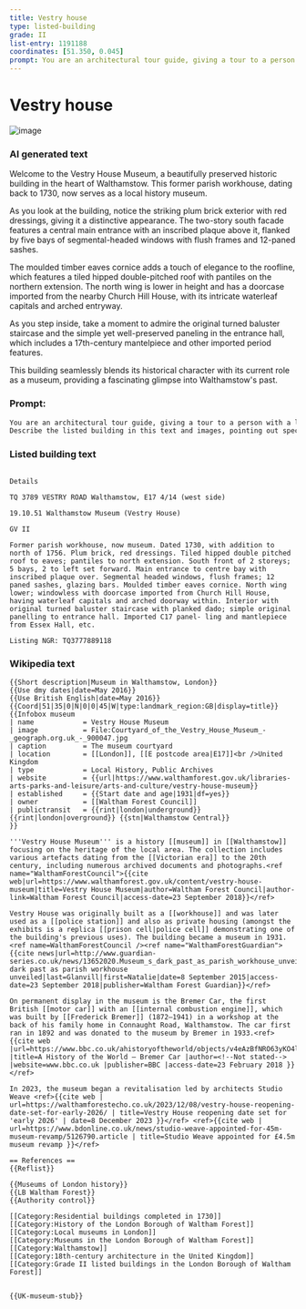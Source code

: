 ```yaml
---
title: Vestry house
type: listed-building
grade: II
list-entry: 1191188
coordinates: [51.350, 0.045]
prompt: You are an architectural tour guide, giving a tour to a person with a lay interest in historical architecture. Describe the listed building in this text and images, pointing out specific features on the building to look out for. Please describe the as if you are standing in front of it from the perspective of the image. Do not use phrases like "Points to decorative details" => but instead phrases like "look at the decorative details". Please keep the answer to under 200 words. 
---
```

# Vestry house

![image](https://github.com/user-attachments/assets/f4884e70-2399-4926-b5b3-6ab6b563d8a4)


### AI generated text
Welcome to the Vestry House Museum, a beautifully preserved historic building in the heart of Walthamstow. This former parish workhouse, dating back to 1730, now serves as a local history museum.

As you look at the building, notice the striking plum brick exterior with red dressings, giving it a distinctive appearance. The two-story south facade features a central main entrance with an inscribed plaque above it, flanked by five bays of segmental-headed windows with flush frames and 12-paned sashes.

The moulded timber eaves cornice adds a touch of elegance to the roofline, which features a tiled hipped double-pitched roof with pantiles on the northern extension. The north wing is lower in height and has a doorcase imported from the nearby Church Hill House, with its intricate waterleaf capitals and arched entryway.

As you step inside, take a moment to admire the original turned baluster staircase and the simple yet well-preserved paneling in the entrance hall, which includes a 17th-century mantelpiece and other imported period features.

This building seamlessly blends its historical character with its current role as a museum, providing a fascinating glimpse into Walthamstow's past.

### Prompt: 
```markdown
You are an architectural tour guide, giving a tour to a person with a lay interest in historical architecture.
Describe the listed building in this text and images, pointing out specific features on the building to look out for. Please describe the as if you are standing in front of it from the perspective of the image. Do not use phrases like "Points to decorative details" => but instead phrases like "look at the decorative details". Please keep the answer to under 200 words.
```

### Listed building text
```

Details

TQ 3789 VESTRY ROAD Walthamstow, E17 4/14 (west side)

19.10.51 Walthamstow Museum (Vestry House)

GV II

Former parish workhouse, now museum. Dated 1730, with addition to north of 1756. Plum brick, red dressings. Tiled hipped double pitched roof to eaves; pantiles to north extension. South front of 2 storeys; 5 bays, 2 to left set forward. Main entrance to centre bay with inscribed plaque over. Segmental headed windows, flush frames; 12 paned sashes, glazing bars. Moulded timber eaves cornice. North wing lower; windowless with doorcase imported from Church Hill House, having waterleaf capitals and arched doorway within. Interior with original turned baluster staircase with planked dado; simple original panelling to entrance hall. Imported C17 panel- ling and mantlepiece from Essex Hall, etc.

Listing NGR: TQ3777889118

```
### Wikipedia text
```
{{Short description|Museum in Walthamstow, London}}
{{Use dmy dates|date=May 2016}}
{{Use British English|date=May 2016}}
{{Coord|51|35|0|N|0|0|45|W|type:landmark_region:GB|display=title}}
{{Infobox museum
| name            = Vestry House Museum
| image           = File:Courtyard_of_the_Vestry_House_Museum_-_geograph.org.uk_-_900047.jpg
| caption         = The museum courtyard
| location        = [[London]], [[E postcode area|E17]]<br />United Kingdom
| type            = Local History, Public Archives
| website         = {{url|https://www.walthamforest.gov.uk/libraries-arts-parks-and-leisure/arts-and-culture/vestry-house-museum}}
| established     = {{Start date and age|1931|df=yes}}
| owner           = [[Waltham Forest Council]]
| publictransit   = {{rint|london|underground}} {{rint|london|overground}} {{stn|Walthamstow Central}}
}}

'''Vestry House Museum''' is a history [[museum]] in [[Walthamstow]] focusing on the heritage of the local area. The collection includes various artefacts dating from the [[Victorian era]] to the 20th century, including numerous archived documents and photographs.<ref name="WalthamForestCouncil">{{cite web|url=https://www.walthamforest.gov.uk/content/vestry-house-museum|title=Vestry House Museum|author=Waltham Forest Council|author-link=Waltham Forest Council|access-date=23 September 2018}}</ref>

Vestry House was originally built as a [[workhouse]] and was later used as a [[police station]] and also as private housing (amongst the exhibits is a replica [[prison cell|police cell]] demonstrating one of the building's previous uses). The building became a museum in 1931.<ref name=WalthamForestCouncil /><ref name="WalthamForestGuardian">{{cite news|url=http://www.guardian-series.co.uk/news/13652020.Museum_s_dark_past_as_parish_workhouse_unveiled/|title=Museum's dark past as parish workhouse unveiled|last=Glanvill|first=Natalie|date=8 September 2015|access-date=23 September 2018|publisher=Waltham Forest Guardian}}</ref>

On permanent display in the museum is the Bremer Car, the first British [[motor car]] with an [[internal combustion engine]], which was built by [[Frederick Bremer]] (1872–1941) in a workshop at the back of his family home in Connaught Road, Walthamstow. The car first ran in 1892 and was donated to the museum by Bremer in 1933.<ref>{{cite web |url=https://www.bbc.co.uk/ahistoryoftheworld/objects/v4eAzBfNRO63yKO4l2kTTA |title=A History of the World – Bremer Car |author=<!--Not stated--> |website=www.bbc.co.uk |publisher=BBC |access-date=23 February 2018 }}</ref>

In 2023, the museum began a revitalisation led by architects Studio Weave <ref>{{cite web | url=https://walthamforestecho.co.uk/2023/12/08/vestry-house-reopening-date-set-for-early-2026/ | title=Vestry House reopening date set for 'early 2026' | date=8 December 2023 }}</ref> <ref>{{cite web | url=https://www.bdonline.co.uk/news/studio-weave-appointed-for-45m-museum-revamp/5126790.article | title=Studio Weave appointed for £4.5m museum revamp }}</ref>

== References ==
{{Reflist}}

{{Museums of London history}}
{{LB Waltham Forest}}
{{Authority control}}

[[Category:Residential buildings completed in 1730]]
[[Category:History of the London Borough of Waltham Forest]]
[[Category:Local museums in London]]
[[Category:Museums in the London Borough of Waltham Forest]]
[[Category:Walthamstow]]
[[Category:18th-century architecture in the United Kingdom]]
[[Category:Grade II listed buildings in the London Borough of Waltham Forest]]


{{UK-museum-stub}}

```
